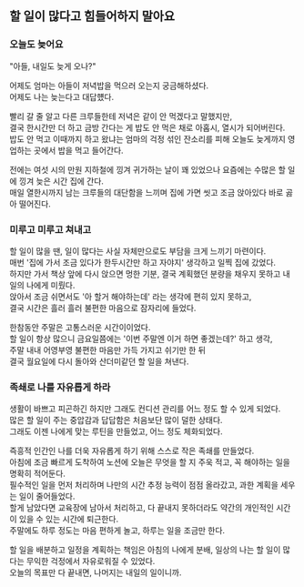 ## 할 일이 많다고 힘들어하지 말아요
### 오늘도 늦어요
"아들, 내일도 늦게 오나?"  

어제도 엄마는 아들이 저녁밥을 먹으러 오는지 궁금해하셨다.  
어제도 나는 늦는다고 대답헀다.  

빨리 갈 줄 알고 다른 크루들한테 저녁은 같이 안 먹겠다고 말했지만,  
결국 한시간만 더 하고 금방 간다는 게 밥도 안 먹은 채로 아홉시, 열시가 되어버린다.  
밥도 안 먹고 이때까지 하고 왔냐는 엄마의 걱정 섞인 잔소리를 피해 오늘도 늦게까지 영업하는 곳에서 밥을 먹고 들어간다.  

전에는 여섯 시의 만원 지하철에 낑겨 귀가하는 날이 꽤 있었으나 요즘에는 수많은 할 일에 낑겨 늦은 시간 집에 간다.  
매일 열한시까지 남는 크루들의 대단함을 느끼며 집에 가면 씻고 조금 앉아있다 바로 곯아 떨어진다.  

### 미루고 미루고 쳐내고
할 일이 많을 땐, 일이 많다는 사실 자체만으로도 부담을 크게 느끼기 마련이다.  
매번 '집에 가서 조금 있다가 한두시간만 하고 자야지' 생각하고 일찍 집에 갔었다.  
하지만 가서 책상 앞에 다시 앉으면 멍한 기분, 결국 계획했던 분량을 채우지 못하고 내일의 나에게 미뤘다.  
앉아서 조금 쉬면서도 '아 할거 해야하는데' 라는 생각에 편히 있지 못하고,  
결국 시간은 흘러 흘러 불편한 마음으로 잠자리에 들었다.  

한참동안 주말은 고통스러운 시간이이었다.  
할 일이 항상 많으니 금요일쯤에는 '이번 주말엔 이거 하면 좋겠는데?' 하고 생각,  
주말 내내 어영부영 불편한 마음만 가득 가지고 쉬기만 한 뒤  
결국 월요일에 다시 돌아와 산더미같던 할 일을 쳐낸다.  

### 족쇄로 나를 자유롭게 하라
생활이 바쁘고 피곤하긴 하지만 그래도 컨디션 관리를 어느 정도 할 수 있게 되었다.  
많은 할 일이 주는 중압감과 답답함은 처음보단 많이 덜한 상태다.  
그래도 이젠 나에게 맞는 루틴을 만들었고, 어느 정도 체화되었다.  

즉흥적 인간인 나를 더욱 자유롭게 하기 위해 스스로 작은 족쇄를 만들었다.  
아침에 조금 빠르게 도착하여 노션에 오늘은 무엇을 할 지 주욱 적고, 꼭 해야하는 일을 명확히 적어둔다.  
필수적인 일을 먼저 처리하며 나만의 시간 추정 능력이 점점 올라갔고, 과한 계획을 세우는 일이 줄어들었다.  
할게 남았다면 교육장에 남아서 처리하고, 다 끝내지 못하더라도 약간의 개인적인 시간이 있을 수 있는 시간에 퇴근한다.  
주말에도 하루 정도는 마음 편하게 놀고, 하루는 일을 조금만 한다.  

할 일을 배분하고 일정을 계획하는 책임은 아침의 나에게 분배, 일상의 나는 할 일이 많다는 무익한 걱정에서 자유로워질 수 있었다.  
오늘의 목표만 다 끝내면, 나머지는 내일의 일이니까.  
